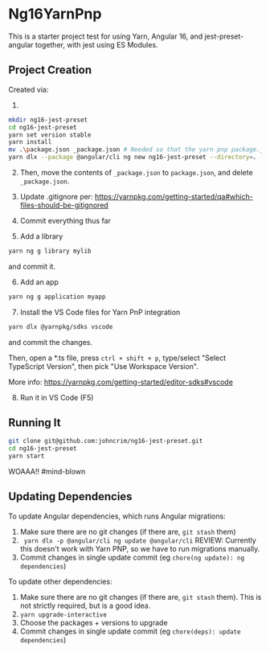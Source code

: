 # Ng16YarnPnp

This is a starter project test for using Yarn, Angular 16, and jest-preset-angular together, with jest using ES Modules.

## Project Creation

Created via:

1.
```bash
mkdir ng16-jest-preset
cd ng16-jest-preset
yarn set version stable
yarn install
mv .\package.json _package.json # Needed so that the yarn pnp package.json isn't in the way
yarn dlx --package @angular/cli ng new ng16-jest-preset --directory=. --package-manager=yarn --create-application=false --commit=false
```

2. Then, move the contents of `_package.json` to `package.json`, and delete `_package.json`.

3. Update .gitignore per: https://yarnpkg.com/getting-started/qa#which-files-should-be-gitignored

4. Commit everything thus far

5. Add a library
```bash
yarn ng g library mylib
```

and commit it.

6. Add an app
```bash
yarn ng g application myapp
```

7. Install the VS Code files for Yarn PnP integration

```bash
yarn dlx @yarnpkg/sdks vscode
```

and commit the changes.

Then, open a *.ts file, press `ctrl + shift + p`, type/select "Select TypeScript Version", then pick "Use Workspace Version".

More info: https://yarnpkg.com/getting-started/editor-sdks#vscode

8. Run it in VS Code (F5)

## Running It

```bash
git clone git@github.com:johncrim/ng16-jest-preset.git
cd ng16-jest-preset
yarn start
```

WOAAA!! #mind-blown

## Updating Dependencies

To update Angular dependencies, which runs Angular migrations:

1. Make sure there are no git changes (if there are, `git stash` them)
2. ` yarn dlx -p @angular/cli ng update @angular/cli`
REVIEW: Currently this doesn't work with Yarn PNP, so we have to run migrations manually.
3. Commit changes in single update commit (eg `chore(ng update): ng dependencies`)

To update other dependencies:

1. Make sure there are no git changes (if there are, `git stash` them). This is not strictly required, but is a good idea.
2. `yarn upgrade-interactive`
3. Choose the packages + versions to upgrade
5. Commit changes in single update commit (eg `chore(deps): update dependencies`)
